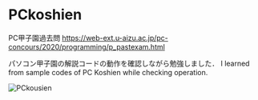 # PCkoshien

PC甲子園過去問
https://web-ext.u-aizu.ac.jp/pc-concours/2020/programming/p_pastexam.html

パソコン甲子園の解説コードの動作を確認しながら勉強しました． 
I learned from sample codes of PC Koshien while checking operation.

![PCkousien](https://user-images.githubusercontent.com/75316867/104091402-90b65900-52c0-11eb-9e1a-fd0caf17515b.jpg)
